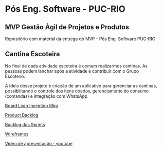 # Pós Eng. Software - PUC-RIO
## MVP Gestão Ágil de Projetos e Produtos

Repositório com material da entrega do MVP - Pós Eng. Software PUC-RIO

## Cantina Escoteira

No final de cada atividade escoteira é comum realizarmos cantinas. As pessoas podem lanchar após a atividade e contribuir com o Grupo Escoterio.

A ideia desse projeto é criação de um aplicativo para gerenciar as cantinas, possibilitando o controle dos itens doados, gerenciamento do consumo (comandas) e integração com WhatsApp.


[Board Lean Inception Miro](https://miro.com/app/board/uXjVJHQCjws=/?share_link_id=291803735303)

[Product Backlog](product-backlog.pdf)

[Backlog das Sprints](sprints-backlog.pdf)

[Wireframes](/wireframe-cantina)

[Vídeo de apresentação - youtube](https://www.youtube.com/watch?v=ZhwQmAzz5rk)


